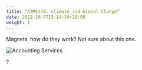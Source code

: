```yaml
---
title: “ATMS140: Climate and Global Change”
date: 2022-10-7T15:14:54+10:00
weight: 1
---
```


Magnets, how do they work? Not sure about this one.

![Accounting Services](/images/austin-distel-nGc5RT2HmF0-unsplash.jpg)

?
